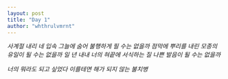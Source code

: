 ```yaml
---
layout: post
title: "Day 1"
author: "whthrulvmrnt"
---
```


*사계절 내리 네 입속 그늘에 숨어 불행하게 필 수는 없을까
점막에 뿌리를 내린 모종의 유일이 될 수는 없을까
일 년 내내 너의 혀끝에 서식하는 질 나쁜 발음이 될 수는 없을까*


*너의 뭐라도 되고 싶었다*
*이를테면 해가 되지 않는 불치병*
